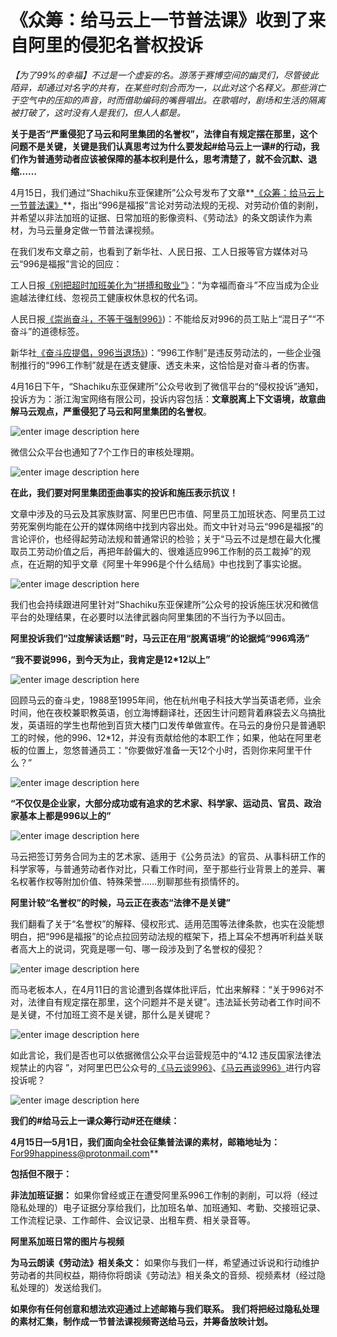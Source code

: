 # 《众筹：给马云上一节普法课》收到了来自阿里的侵犯名誉权投诉

*【为了99%的幸福】不过是一个虚妄的名。游荡于赛博空间的幽灵们，尽管彼此陌异，却通过对名字的共有，在某些时刻合而为一，以此对这个名释义。那些消亡于空气中的压抑的声音，时而借助编码的嘴唇唱出。在歌唱时，剧场和生活的隔离被打破了，这时没有人是我们，但人人都是。*

**关于是否“严重侵犯了马云和阿里集团的名誉权”，法律自有规定摆在那里，这个问题不是关键，关键是我们认真思考过为什么要发起#给马云上一课#的行动，我们作为普通劳动者应该被保障的基本权利是什么，思考清楚了，就不会沉默、退缩……**

4月15日，我们通过“Shachiku东亚保建所”公众号发布了文章**[《众筹：](https://mp.weixin.qq.com/s?__biz=MzIwNTY1NTU5NA==&mid=2247484063&idx=1&sn=89e58121ad3ae47168ed6b8d1ffae06f&scene=21#wechat_redirect)[给马云上一节普法课》](https://mp.weixin.qq.com/s?__biz=MzIwNTY1NTU5NA==&mid=2247484063&idx=1&sn=89e58121ad3ae47168ed6b8d1ffae06f&scene=21#wechat_redirect)**，指出“996是福报”言论对劳动法规的无视、对劳动价值的剥削，并希望以非法加班的证据、日常加班的影像资料、《劳动法》的条文朗读作为素材，为马云量身定做一节普法课视频。  

在我们发布文章之前，也看到了新华社、人民日报、工人日报等官方媒体对马云“996是福报”言论的回应：

工人日报[《别把超时加班美化为“拼搏和敬业”》](http://opinion.people.com.cn/n1/2019/0411/c1003-31024150.html)：“为幸福而奋斗”不应当成为企业逾越法律红线、忽视员工健康权休息权的代名词。

人民日报[《崇尚奋斗，不等于强制996》](https://tech.sina.com.cn/i/2019-04-14/doc-ihvhiqax2504181.shtml))：不能给反对996的员工贴上“混日子”“不奋斗”的道德标签。

新华社[《奋斗应提倡，996当退场》](http://www.xinhuanet.com/politics/2019-04/15/c_1124370790.htm))：“996工作制”是违反劳动法的，一些企业强制推行的“996工作制”就是在透支健康、透支未来，这恰恰是对奋斗者的伤害。

4月16日下午，“Shachiku东亚保建所”公众号收到了微信平台的“侵权投诉”通知，投诉方为：浙江淘宝网络有限公司，投诉内容包括：**文章脱离上下文语境，故意曲解马云观点，严重侵犯了马云和阿里集团的名誉权**。

![enter image description here](https://mmbiz.qpic.cn/mmbiz_png/7ibk5aiapiagYLibcBrtJ7vzaZncbZBqsPIAmbLAx68teXYuvM4TCo2vmAAUwOUibGxib87TsaQmXsGBpjxkpZTib4VMQ/640?wx_fmt=png&tp=webp&wxfrom=5&wx_lazy=1&wx_co=1)

微信公众平台也通知了7个工作日的审核处理期。

![enter image description here](https://mmbiz.qpic.cn/mmbiz_png/7ibk5aiapiagYLibcBrtJ7vzaZncbZBqsPIAp1cXg6BOLp2qSJJRFkcAwEU3kLptncQ1fd1dDZxibt6icaKFkibOHl7Kg/640?wx_fmt=png&tp=webp&wxfrom=5&wx_lazy=1&wx_co=1)

**在此，我们要对阿里集团歪曲事实的投诉和施压表示抗议！**  

文章中涉及的马云及其家族财富、阿里巴巴市值、阿里员工加班状态、阿里员工过劳死案例均能在公开的媒体网络中找到内容出处。而文中针对马云“996是福报”的言论评价，也经得起劳动法规和普通常识的检验；关于“马云不过是想在最大化攫取员工劳动价值之后，再把年龄偏大的、很难适应996工作制的员工裁掉”的观点，在近期的知乎文章《阿里十年996是个什么结局》中也找到了事实论据。

![enter image description here](https://mmbiz.qpic.cn/mmbiz_jpg/7ibk5aiapiagYLibcBrtJ7vzaZncbZBqsPIANgHiaFia1icTYb7MnWf0x2KymeTIRe8UtWr7sY4N5XuFKibDZUp7TUrgrg/640?wx_fmt=jpeg&tp=webp&wxfrom=5&wx_lazy=1&wx_co=1)

我们也会持续跟进阿里针对“Shachiku东亚保建所”公众号的投诉施压状况和微信平台的处理结果，在必要时以法律武器向阿里集团的不当行为予以回击。

**阿里投诉我们“过度解读话题”时，马云正在用“脱离语境”的论据炖“996鸡汤”**

**“我不要说996，到今天为止，我肯定是12*12以上”**

![enter image description here](https://mmbiz.qpic.cn/mmbiz_jpg/7ibk5aiapiagYLibcBrtJ7vzaZncbZBqsPIAnHgmRxRuJoynlag9MkkPx4WgvXdYbwTIWj9MY47kEMRlynLpiaZWKicA/640?wx_fmt=jpeg&tp=webp&wxfrom=5&wx_lazy=1&wx_co=1)

回顾马云的奋斗史，1988至1995年间，他在杭州电子科技大学当英语老师，业余时间，他在夜校兼职教英语，创立海博翻译社，还因生计问题背着麻袋去义乌搞批发，英语班的学生也帮他到百货大楼门口发传单做宣传。在马云的身份只是普通职工的时候，他的996、12*12，并没有贡献给他的本职工作；如果，他站在阿里老板的位置上，忽悠普通员工：“你要做好准备一天12个小时，否则你来阿里干什么？”

![enter image description here](https://mmbiz.qpic.cn/mmbiz_jpg/7ibk5aiapiagYLibcBrtJ7vzaZncbZBqsPIAxNyGnAOo77uxUduhQYGBUz9CNGFujjARJ8ar4tNJjnoicweicTCWT1TQ/640?wx_fmt=jpeg&tp=webp&wxfrom=5&wx_lazy=1&wx_co=1)

**“不仅仅是企业家，大部分成功或有追求的艺术家、科学家、运动员、官员、政治家基本上都是996以上的”**

![enter image description here](https://mmbiz.qpic.cn/mmbiz_jpg/7ibk5aiapiagYLibcBrtJ7vzaZncbZBqsPIAXmk98fkHsPDz5CicFyX6xlXbX5SvjoEdom0Qp607NdibzBLaj3FRrZlg/640?wx_fmt=jpeg&tp=webp&wxfrom=5&wx_lazy=1&wx_co=1)

马云把签订劳务合同为主的艺术家、适用于《公务员法》的官员、从事科研工作的科学家等，与普通劳动者作对比，只看工作时间，至于那些行业背景上的差异、署名权著作权等附加价值、特殊荣誉……别聊那些有损情怀的。  

**阿里计较“名誉权”的时候，马云正在表态“法律不是关键”**

我们翻看了关于“名誉权”的解释、侵权形式、适用范围等法律条款，也实在没能想明白，把“996是福报”的论点拉回劳动法规的框架下，捂上耳朵不想再听利益关联者高大上的说词，究竟是哪一句、哪一段涉及到了名誉权的侵犯？

![enter image description here](https://mmbiz.qpic.cn/mmbiz_jpg/7ibk5aiapiagYLibcBrtJ7vzaZncbZBqsPIAK9kdIaxZkxqsEARQW2xU0ut8LbNqhwFMicrALhF4GKMbgicaNcRpoMBQ/640?wx_fmt=jpeg&tp=webp&wxfrom=5&wx_lazy=1&wx_co=1)

而马老板本人，在4月11日的言论遭到各媒体批评后，忙出来解释：“关于996对不对，法律自有规定摆在那里，这个问题并不是关键”。违法延长劳动者工作时间不是关键，不付加班工资不是关键，那什么是关键呢？

![enter image description here](https://mmbiz.qpic.cn/mmbiz_jpg/7ibk5aiapiagYLibcBrtJ7vzaZncbZBqsPIAUJ7JaMz44NLbRg7TLa9yWicbF9XWnnmJ8u6MGV5QyDHJv0iaRDlvyhgg/640?wx_fmt=jpeg&tp=webp&wxfrom=5&wx_lazy=1&wx_co=1)

如此言论，我们是否也可以依据微信公众平台运营规范中的“4.12 违反国家法律法规禁止的内容 ”，对阿里巴巴公众号的[《马云谈996》](http://mp.weixin.qq.com/s?__biz=MjM5NDkwMTgxNw==&mid=2650825865&idx=1&sn=558a8e3575645d7b40fca85fee169a61&chksm=bd747edf8a03f7c9fc42c8cf9f933084bfc8634ac8ba6dc026403d629bd7baa12cd6e7d2391b&scene=21#wechat_redirect)、[《马云再谈996》](http://mp.weixin.qq.com/s?__biz=MjM5NDkwMTgxNw==&mid=2650825871&idx=1&sn=15d932931bdfbc81acc5273d4b24a6f0&chksm=bd747ed98a03f7cf532001798184998efab8dea20ed3ccdea567c04b1c53cc14582b4a5b5882&scene=21#wechat_redirect)进行内容投诉呢？

![enter image description here](https://mmbiz.qpic.cn/mmbiz_jpg/7ibk5aiapiagYLibcBrtJ7vzaZncbZBqsPIAwEafLz8IWyopcQLlqaWDczWTtJxMkxiaFW8ydFTv4J1vyEBsWibibVJug/640?wx_fmt=jpeg&tp=webp&wxfrom=5&wx_lazy=1&wx_co=1)

**我们的#给马云上一课众筹行动#还在继续：**

**4月15日—5月1日，我们面向全社会征集普法课的素材，邮箱地址为：** For99happiness@protonmail.com**

**包括但不限于：**

**非法加班证据：** 如果你曾经或正在遭受阿里系996工作制的剥削，可以将（经过隐私处理的）电子证据分享给我们，比加班名单、加班通知、考勤、交接班记录、工作流程记录、工作邮件、会议记录、出租车费、相关录音等。

**阿里系加班日常的图片与视频** 

**为马云朗读《劳动法》相关条文：** 如果你与我们一样，希望通过诉说和行动维护劳动者的共同权益，期待你将朗读《劳动法》相关条文的音频、视频素材（经过隐私处理的）发送给我们。

**如果你有任何创意和想法欢迎通过上述邮箱与我们联系。** **我们将把经过隐私处理的素材汇集，制作成一节普法课视频寄送给马云，并筹备放映计划。**
<!--stackedit_data:
eyJoaXN0b3J5IjpbMTc4ODQ2NTQ2OV19
-->